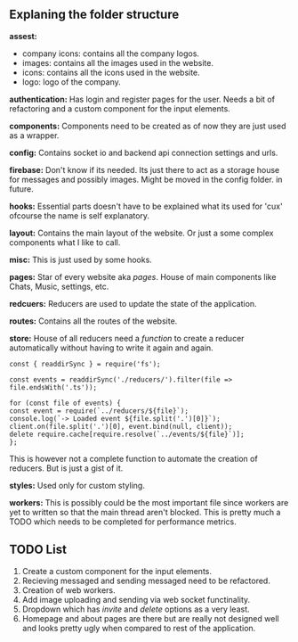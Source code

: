 ## Explaning the folder structure

**assest:**
- company icons: contains all the company logos.
- images: contains all the images used in the website.
- icons: contains all the icons used in the website.
- logo: logo of the company.

**authentication:**
Has login and register pages for the user. Needs a bit of refactoring and a custom component for the input elements.

**components:**
Components need to be created as of now they are just used as a wrapper.

**config:**
Contains socket io and backend api connection settings and urls.

**firebase:**
Don't know if its needed. Its just there to act as a storage house for messages and possibly images. Might be moved in the config folder. in future.

**hooks:**
Essential parts doesn't have to be explained what its used for 'cux' ofcourse the name is self explanatory.

**layout:**
Contains the main layout of the website. Or just a some complex components what I like to call.

**misc:**
This is just used by some hooks.

**pages:**
Star of every website aka _pages_. House of main components like Chats, Music, settings, etc.

**redcuers:**
Reducers are used to update the state of the application.

**routes:**
Contains all the routes of the website.

**store:**
House of all reducers need a _function_ to create a reducer automatically without having to write it again and again.

    const { readdirSync } = require('fs');

    const events = readdirSync('./reducers/').filter(file => file.endsWith('.ts'));

    for (const file of events) {
    const event = require(`../reducers/${file}`);
    console.log(`-> Loaded event ${file.split('.')[0]}`);
    client.on(file.split('.')[0], event.bind(null, client));
    delete require.cache[require.resolve(`../events/${file}`)];
    };
    

This is however not a complete function to automate the creation of reducers. But is just a gist of it.

**styles:**
Used only for custom styling.

**workers:**
This is possibly could be the most important file since workers are yet to written so that the main thread aren't blocked. This is pretty much a TODO which needs to be completed for performance metrics.

## TODO List

1. Create a custom component for the input elements.
2. Recieving messaged and sending messaged need to be refactored.
3. Creation of web workers.
4. Add image uploading and sending via web socket functinality.
5. Dropdown which has _invite_ and _delete_ options as a very least.
6. Homepage and about pages are there but are really not designed well and looks pretty ugly when compared to rest of the application.
